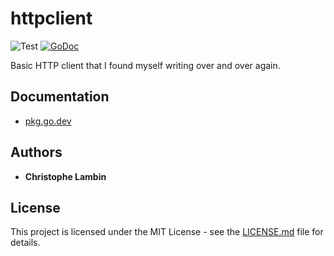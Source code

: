 # httpclient
![Test](https://github.com/clambin/go-common/httpclient/workflows/Test/badge.svg)
[![GoDoc](https://pkg.go.dev/badge/github.com/clambin/go-common/httpclient?utm_source=godoc)](http://pkg.go.dev/github.com/clambin/httpclient)

Basic HTTP client that I found myself writing over and over again.

## Documentation
* [pkg.go.dev](https://pkg.go.dev/github.com/clambin/go-common/httpclient)

## Authors

* **Christophe Lambin**

## License

This project is licensed under the MIT License - see the [LICENSE.md](LICENSE.md) file for details.
